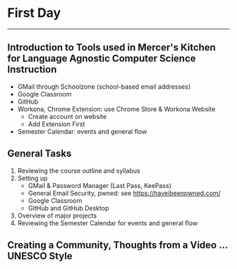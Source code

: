 # First Day
---
## Introduction to Tools used in Mercer's Kitchen for Language Agnostic Computer Science Instruction
- GMail through Schoolzone (school-based email addresses)
- Google Classroom
- GitHub
- Workona, Chrome Extension: use Chrome Store & Workona Website
   - Create account on website
   - Add Extension First 
- Semester Calendar: events and general flow

## General Tasks
1. Reviewing the course outline and syllabus
2. Setting up
   - GMail & Password Manager (Last Pass, KeePass)
   - General Email Security, pwned: see https://haveibeenpwned.com/
   - Google Classroom
   - GitHub and GitHub Desktop
3. Overview of major projects
4. Reviewing the Semester Calendar for events and general flow

## Creating a Community, Thoughts from a Video ... **UNESCO Style**
